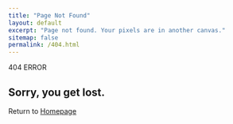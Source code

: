 ```yaml
---
title: "Page Not Found"
layout: default
excerpt: "Page not found. Your pixels are in another canvas."
sitemap: false
permalink: /404.html
---
```


404 ERROR
## Sorry, you get lost. ##

Return to [Homepage](https://boyangli.com)

